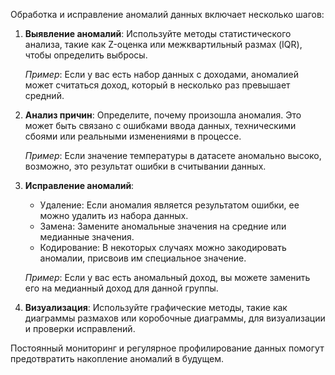 Обработка и исправление аномалий данных включает несколько шагов:

1. **Выявление аномалий**: Используйте методы статистического анализа, такие как Z-оценка или межквартильный размах (IQR), чтобы определить выбросы.

   *Пример*: Если у вас есть набор данных с доходами, аномалией может считаться доход, который в несколько раз превышает средний.

2. **Анализ причин**: Определите, почему произошла аномалия. Это может быть связано с ошибками ввода данных, техническими сбоями или реальными изменениями в процессе.

   *Пример*: Если значение температуры в датасете аномально высоко, возможно, это результат ошибки в считывании данных.

3. **Исправление аномалий**:
   - Удаление: Если аномалия является результатом ошибки, ее можно удалить из набора данных.
   - Замена: Замените аномальные значения на средние или медианные значения.
   - Кодирование: В некоторых случаях можно закодировать аномалии, присвоив им специальное значение.

   *Пример*: Если у вас есть аномальный доход, вы можете заменить его на медианный доход для данной группы.

4. **Визуализация**: Используйте графические методы, такие как диаграммы размахов или коробочные диаграммы, для визуализации и проверки исправлений.

Постоянный мониторинг и регулярное профилирование данных помогут предотвратить накопление аномалий в будущем.